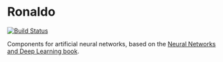 # Ronaldo

[![Build Status](https://travis-ci.org/garbados/ronaldo.svg?branch=master)](https://travis-ci.org/garbados/ronaldo)

Components for artificial neural networks, based on the [Neural Networks and Deep Learning book](http://neuralnetworksanddeeplearning.com/chap1.html).